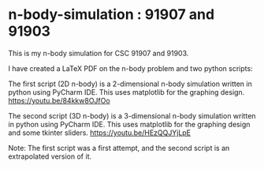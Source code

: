 # n-body-simulation : 91907 and 91903

This is my n-body simulation for CSC 91907 and 91903.

I have created a LaTeX PDF on the n-body problem and two python scripts:

The first script (2D n-body) is a 2-dimensional n-body simulation written in python using PyCharm IDE. This uses matplotlib for the graphing design.
https://youtu.be/84kkw8OJfOo

The second script (3D n-body) is a 3-dimensional n-body simulation written in python using PyCharm IDE. This uses matplotlib for the graphing design and some tkinter sliders. 
https://youtu.be/HEzQQJYjLpE

Note: The first script was a first attempt, and the second script is an extrapolated version of it.
